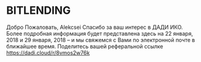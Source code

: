 # BITLENDING
Добро Пожаловать, Alekcsei  Спасибо за ваш интерес в ДАДИ ИКО. Более подробная информация будет представлена здесь на 22 января, 2018 и 29 января, 2018 – и мы свяжемся с Вами по электронной почте в ближайшее время.  Поделитесь вашей реферальной ссылке  https://dadi.cloud/r/8vmos2w76k
